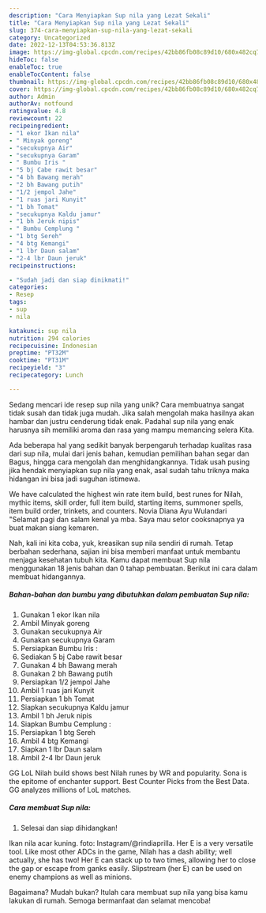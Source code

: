 ```yaml
---
description: "Cara Menyiapkan Sup nila yang Lezat Sekali"
title: "Cara Menyiapkan Sup nila yang Lezat Sekali"
slug: 374-cara-menyiapkan-sup-nila-yang-lezat-sekali
category: Uncategorized
date: 2022-12-13T04:53:36.813Z
image: https://img-global.cpcdn.com/recipes/42bb86fb08c89d10/680x482cq70/sup-nila-foto-resep-utama.jpg
hideToc: false
enableToc: true
enableTocContent: false
thumbnail: https://img-global.cpcdn.com/recipes/42bb86fb08c89d10/680x482cq70/sup-nila-foto-resep-utama.jpg
cover: https://img-global.cpcdn.com/recipes/42bb86fb08c89d10/680x482cq70/sup-nila-foto-resep-utama.jpg
author: Admin
authorAv: notfound
ratingvalue: 4.8
reviewcount: 22
recipeingredient:
- "1 ekor Ikan nila"
- " Minyak goreng"
- "secukupnya Air"
- "secukupnya Garam"
- " Bumbu Iris "
- "5 bj Cabe rawit besar"
- "4 bh Bawang merah"
- "2 bh Bawang putih"
- "1/2 jempol Jahe"
- "1 ruas jari Kunyit"
- "1 bh Tomat"
- "secukupnya Kaldu jamur"
- "1 bh Jeruk nipis"
- " Bumbu Cemplung "
- "1 btg Sereh"
- "4 btg Kemangi"
- "1 lbr Daun salam"
- "2-4 lbr Daun jeruk"
recipeinstructions:

- "Sudah jadi dan siap dinikmati!"
categories:
- Resep
tags:
- sup
- nila

katakunci: sup nila 
nutrition: 294 calories
recipecuisine: Indonesian
preptime: "PT32M"
cooktime: "PT31M"
recipeyield: "3"
recipecategory: Lunch

---
```





Sedang mencari ide resep sup nila yang unik? Cara membuatnya sangat tidak susah dan tidak juga mudah. Jika salah mengolah maka hasilnya akan hambar dan justru cenderung tidak enak. Padahal sup nila yang enak harusnya sih memiliki aroma dan rasa yang mampu memancing selera Kita.





Ada beberapa hal yang sedikit banyak berpengaruh terhadap kualitas rasa dari sup nila, mulai dari jenis bahan, kemudian pemilihan bahan segar dan Bagus, hingga cara mengolah dan menghidangkannya. Tidak usah pusing jika hendak menyiapkan sup nila yang enak,      asal sudah tahu triknya maka hidangan ini bisa jadi suguhan istimewa.














We have calculated the highest win rate item build, best runes for Nilah, mythic items, skill order, full item build, starting items, summoner spells, item build order, trinkets, and counters. Novia Diana Ayu Wulandari &#34;Selamat pagi dan salam kenal ya mba. Saya mau setor cooksnapnya ya buat makan siang kemaren.






Nah, kali ini kita coba, yuk, kreasikan sup nila sendiri di rumah. Tetap berbahan sederhana, sajian ini bisa memberi manfaat untuk membantu menjaga kesehatan tubuh kita. Kamu dapat membuat Sup nila menggunakan 18 jenis bahan dan 0 tahap pembuatan. Berikut ini cara dalam membuat hidangannya.

<!--inarticleads1-->

##### Bahan-bahan dan bumbu yang dibutuhkan dalam pembuatan Sup nila:

1. Gunakan 1 ekor Ikan nila
1. Ambil  Minyak goreng
1. Gunakan secukupnya Air
1. Gunakan secukupnya Garam
1. Persiapkan  Bumbu Iris :
1. Sediakan 5 bj Cabe rawit besar
1. Gunakan 4 bh Bawang merah
1. Gunakan 2 bh Bawang putih
1. Persiapkan 1/2 jempol Jahe
1. Ambil 1 ruas jari Kunyit
1. Persiapkan 1 bh Tomat
1. Siapkan secukupnya Kaldu jamur
1. Ambil 1 bh Jeruk nipis
1. Siapkan  Bumbu Cemplung :
1. Persiapkan 1 btg Sereh
1. Ambil 4 btg Kemangi
1. Siapkan 1 lbr Daun salam
1. Ambil 2-4 lbr Daun jeruk


GG LoL Nilah build shows best Nilah runes by WR and popularity. Sona is the epitome of enchanter support. Best Counter Picks from the Best Data. GG analyzes millions of LoL matches. 

<!--inarticleads2-->

##### Cara membuat Sup nila:


1. Selesai dan siap dihidangkan!

Ikan nila acar kuning. foto: Instagram/@rindiaprilla. Her E is a very versatile tool. Like most other ADCs in the game, Nilah has a dash ability; well actually, she has two! Her E can stack up to two times, allowing her to close the gap or escape from ganks easily. Slipstream (her E) can be used on enemy champions as well as minions. 

Bagaimana? Mudah bukan? Itulah cara membuat sup nila yang bisa kamu lakukan di rumah. Semoga bermanfaat dan selamat mencoba!
